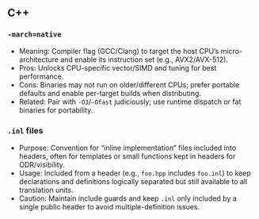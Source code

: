 <!--
title: C++
tags: [c++, build, compilation]
-->

## C++

### `-march=native`
- Meaning: Compiler flag (GCC/Clang) to target the host CPU’s micro-architecture and enable its instruction set (e.g., AVX2/AVX-512).
- Pros: Unlocks CPU-specific vector/SIMD and tuning for best performance.
- Cons: Binaries may not run on older/different CPUs; prefer portable defaults and enable per-target builds when distributing.
- Related: Pair with `-O3`/`-Ofast` judiciously; use runtime dispatch or fat binaries for portability.

### `.inl` files
- Purpose: Convention for “inline implementation” files included into headers, often for templates or small functions kept in headers for ODR/visibility.
- Usage: Included from a header (e.g., `foo.hpp` includes `foo.inl`) to keep declarations and definitions logically separated but still available to all translation units.
- Caution: Maintain include guards and keep `.inl` only included by a single public header to avoid multiple-definition issues.

